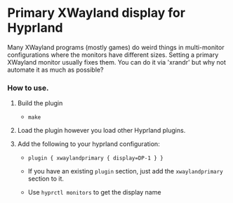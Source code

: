 # Primary XWayland display for Hyprland


Many XWayland programs (mostly games) do weird things in multi-monitor configurations where the monitors have different sizes.
Setting a primary XWayland monitor usually fixes them. You can do it via 'xrandr' but why not automate it as much as possible?

### How to use.
1. Build the plugin 
    - `make`
2. Load the plugin however you load other Hyprland plugins.

3. Add the following to your hyprland configuration:
    - `plugin {
            xwaylandprimary {
                    display=DP-1
                }
        }`

    - If you have an existing `plugin` section, just add the `xwaylandprimary` section to it. 
    - Use `hyprctl monitors` to get the display name




